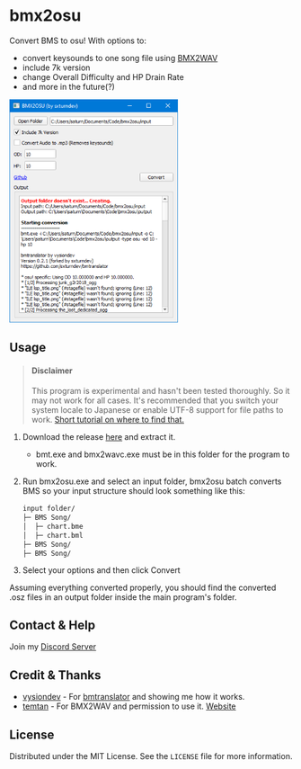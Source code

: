 # bmx2osu
Convert BMS to osu!
With options to: 
- convert keysounds to one song file using [BMX2WAV](http://childs.squares.net/program/bmx2wav/v1/index.html)
- include 7k version
- change Overall Difficulty and HP Drain Rate
- and more in the future(?)

<img src="https://raw.githubusercontent.com/sxturndev/bmx2osu/main/preview.png" alt="preview" width="300"/>

## Usage
> #### Disclaimer
> This program is experimental and hasn't been tested thoroughly. So it may not work for all cases.
> It's recommended that you switch your system locale to Japanese or
> enable UTF-8 support for file paths to work. 
> [Short tutorial on where to find that.](https://youtu.be/3PUkcn8QbnE)

1. Download the release [here](https://github.com/sxturndev/bmx2osu/releases/download/v1.0/release.zip) and extract it.
    - bmt.exe and bmx2wavc.exe must be in this folder for the program to work.

2. Run bmx2osu.exe and select an input folder, bmx2osu batch converts BMS so your input structure should look something like this:
    ```
    input folder/
    ├─ BMS Song/
    │  ├─ chart.bme
    │  ├─ chart.bml
    ├─ BMS Song/
    ├─ BMS Song/
    ```
3. Select your options and then click Convert

Assuming everything converted properly, you should find the converted .osz files in an output folder inside the main program's folder.

## Contact & Help
Join my [Discord Server](https://discord.gg/YVrvgYwMmq)

## Credit & Thanks
- [vysiondev](https://github.com/vysiondev) - For [bmtranslator](https://github.com/vysiondev/bmtranslator) and showing me how it works.
- [temtan](https://github.com/temtan) - For BMX2WAV and permission to use it. [Website](http://childs.squares.net/)

## License
Distributed under the MIT License. See the `LICENSE` file for more information.
